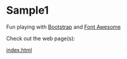 # Sample1
Fun playing with <a href="http://getbootstrap.com" target="_blank">Bootstrap</a> and <a href="https://fortawesome.github.io/Font-Awesome/" target="_blank">Font Awesome</a>

Check out the web page(s):

<a href="https://htmlpreview.github.io/?https://github.com/steventhon/Sample1/blob/master/index.html" target="_blank">index.html</a>
